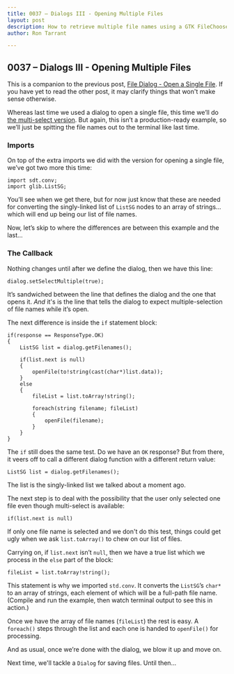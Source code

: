 ```yaml
---
title: 0037 – Dialogs III - Opening Multiple Files
layout: post
description: How to retrieve multiple file names using a GTK FileChooserDialog - a D-language tutorial.
author: Ron Tarrant

---
```


## 0037 – Dialogs III - Opening Multiple Files

This is a companion to the previous post, [File Dialog - Open a Single File](http://gtkdcoding.com/2019/05/17/0036-file-open-dialogs.html). If you have yet to read the other post, it may clarify things that won't make sense otherwise. 

Whereas last time we used a dialog to open a single file, this time we’ll do [the multi-select version](https://github.com/rontarrant/gtkDcoding/blob/master/013_dialogs/dialog_013_03_file_open_multiple.d). But again, this isn’t a production-ready example, so we’ll just be spitting the file names out to the terminal like last time.

### Imports

On top of the extra imports we did with the version for opening a single file, we’ve got two more this time:

	import sdt.conv;
	import glib.ListSG;

You’ll see when we get there, but for now just know that these are needed for converting the singly-linked list of `ListSG` nodes to an array of strings… which will end up being our list of file names.

Now, let’s skip to where the differences are between this example and the last…

### The Callback

Nothing changes until after we define the dialog, then we have this line:

	dialog.setSelectMultiple(true);

It’s sandwiched between the line that defines the dialog and the one that opens it. *And* it's is the line that tells the dialog to expect multiple-selection of file names while it’s open.

The next difference is inside the `if` statement block:

	if(response == ResponseType.OK)
	{
		ListSG list = dialog.getFilenames();
			
		if(list.next is null)
		{
			openFile(to!string(cast(char*)list.data));
		}
		else
		{
			fileList = list.toArray!string();
				
			foreach(string filename; fileList)
			{
				openFile(filename);
			}
		}
	}

The `if` still does the same test. Do we have an `OK` response? But from there, it veers off to call a different dialog function with a different return value:

	ListSG list = dialog.getFilenames();

The list is the singly-linked list we talked about a moment ago.

The next step is to deal with the possibility that the user only selected one file even though multi-select is available:

	if(list.next is null)

If only one file name is selected and we don't do this test, things could get ugly when we ask `list.toArray()` to chew on our list of files.

Carrying on, if `list.next` isn’t `null`, then we have a true list which we process in the `else` part of the block:

	fileList = list.toArray!string();

This statement is why we imported `std.conv`. It converts the `ListSG`’s `char*` to an array of strings, each element of which will be a full-path file name. (Compile and run the example, then watch terminal output to see this in action.) 

Once we have the array of file names (`fileList`) the rest is easy. A `foreach()` steps through the list and each one is handed to `openFile()` for processing.

And as usual, once we’re done with the dialog, we blow it up and move on.

Next time, we'll tackle a `Dialog` for saving files. Until then...
